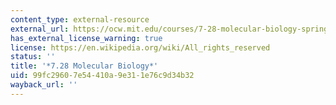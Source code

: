 ```yaml
---
content_type: external-resource
external_url: https://ocw.mit.edu/courses/7-28-molecular-biology-spring-2005
has_external_license_warning: true
license: https://en.wikipedia.org/wiki/All_rights_reserved
status: ''
title: '*7.28 Molecular Biology*'
uid: 99fc2960-7e54-410a-9e31-1e76c9d34b32
wayback_url: ''
---
```


